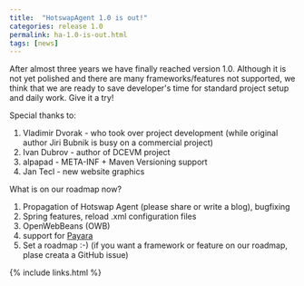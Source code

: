 ```yaml
---
title:  "HotswapAgent 1.0 is out!"
categories: release 1.0
permalink: ha-1.0-is-out.html
tags: [news]
---
```



After almost three years we have finally reached version 1.0. Although it is not yet polished and there are many 
frameworks/features not supported, we think that we are ready to save developer's time for standard project setup 
and daily work. Give it a try!

Special thanks to:

1. Vladimir Dvorak - who took over project development (while original author Jiri Bubnik is busy on a commercial project)
1. Ivan Dubrov - author of DCEVM project
1. alpapad - META-INF + Maven Versioning support
1. Jan Tecl - new website graphics
  
What is on our roadmap now?

1. Propagation of Hotswap Agent (please share or write a blog), bugfixing 
1. Spring features, reload .xml configuration files
1. OpenWebBeans (OWB)
1. support for [Payara](http://www.payara.fish/)
1. Set a roadmap :-) (if you want a framework or feature on our roadmap, plase creata a GitHub issue)


{% include links.html %}
